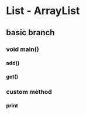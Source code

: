 # List - ArrayList
## basic branch
### void main()
#### add()
#### get()
### custom method
#### print
####
